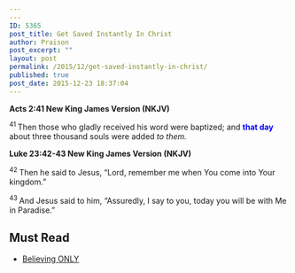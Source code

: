 ```yaml
---
---
ID: 5365
post_title: Get Saved Instantly In Christ
author: Praison
post_excerpt: ""
layout: post
permalink: /2015/12/get-saved-instantly-in-christ/
published: true
post_date: 2015-12-23 18:37:04
---
```

<strong><span class="passage-display-bcv">Acts 2:41
</span><span class="passage-display-version">New King James Version (NKJV)</span></strong>

<span id="en-NKJV-26991" class="text Acts-2-41"><sup class="versenum">41 </sup>Then those who gladly received his word were baptized; and <span style="color: #0000ff;"><strong>that day</strong></span> about three thousand souls were added <i>to them.</i></span>

<strong><span class="passage-display-bcv">Luke 23:42-43
</span><span class="passage-display-version">New King James Version (NKJV)</span></strong>

<span id="en-NKJV-25978" class="text Luke-23-42"><sup class="versenum">42 </sup>Then he said to Jesus, “Lord, remember me when You come into Your kingdom.”</span>

<span id="en-NKJV-25979" class="text Luke-23-43"><sup class="versenum">43 </sup>And Jesus said to him, <span class="woj">“Assuredly, I say to you, today you will be with Me in Paradise.”</span></span>
<h2><strong>Must Read</strong></h2>
<ul>
	<li><a title="Believing Only" href="http://biblerevelation.org/2015/12/22/believing-only/">Believing ONLY</a></li>
</ul>